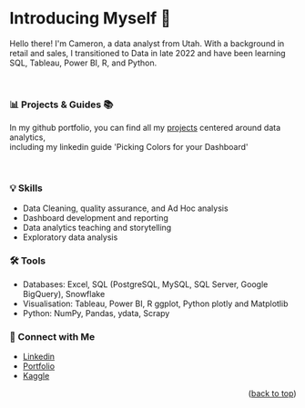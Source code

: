 <a name="readme-top"></a>
<a name="contact-me"></a>

<p align="right">
  <img src="https://komarev.com/ghpvc/?username=CameronCSS&style=flat" alt="">
</p>

# Introducing Myself 👋

Hello there!
I'm Cameron, a data analyst from Utah. With a background in retail and sales, I transitioned to Data in late 2022 and have been learning SQL, Tableau, Power BI, R, and Python.

<br>

### 📊 Projects & Guides 📚

In my github portfolio, you can find all my [projects](https://github.com/CameronCSS/PersonalProjects/blob/main/README.md) centered around data analytics, <br>
including my linkedin guide 'Picking Colors for your Dashboard'


<br>

### 💡 Skills <br>

* Data Cleaning, quality assurance, and Ad Hoc analysis <br>
* Dashboard development and reporting <br>
* Data analytics teaching and storytelling <br>
* Exploratory data analysis <br>


### 🛠️ Tools <br>

* Databases: Excel, SQL (PostgreSQL, MySQL, SQL Server, Google BigQuery), Snowflake <br>
* Visualisation: Tableau, Power BI, R ggplot, Python plotly and Matplotlib <br>
* Python: NumPy, Pandas, ydata, Scrapy <br>




### 💬 Connect with Me <br>

* [Linkedin](https://www.linkedin.com/in/cameron-css/) <br>
* [Portfolio](https://cameroncss.com/) <br>
* [Kaggle](https://www.kaggle.com/cameronseamons) <br>
 


<p align="right">(<a href="#readme-top">back to top</a>)</p>
